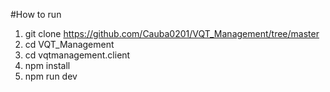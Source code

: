 #How to run 
1. git clone https://github.com/Cauba0201/VQT_Management/tree/master
2. cd VQT_Management
3. cd vqtmanagement.client
4. npm install
5. npm run dev
